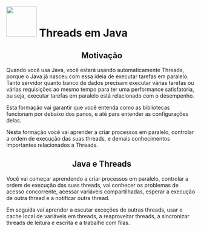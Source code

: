 <h1>
  <img src="https://kinsta.com/pt/wp-content/uploads/sites/3/2017/07/wordpress-code-generator.png" height="80" width="80">
  Threads em Java
  </br>
</h1>


<h2 align="center">
  Motivação
</h2>

Quando você usa Java, você estará usando automaticamente Threads, porque o Java já nasceu com essa ideia de executar tarefas em paralelo. Tanto servidor quanto banco de dados precisam executar várias tarefas ou várias requisições ao mesmo tempo para ter uma performance satisfatória, ou seja, executar tarefas em paralelo está relacionado com o desempenho.

Esta formação vai garantir que você entenda como as bibliotecas funcionam por debaixo dos panos, e até para entender as configurações delas.

Nesta formação você vai aprender a criar processos em paralelo, controlar a ordem de execução das suas threads, e demais conhecimentos importantes relacionados a Threads.

<h2 align="center">
  Java e Threads
</h2>

Você vai começar aprendendo a criar processos em paralelo, controlar a ordem de execução das suas threads, vai conhecer os problemas de acesso concorrente, acessar variáveis compartilhadas, esperar a execução de outra thread e a notificar outra thread.

Em seguida vai aprender a escutar exceções de outras threads, usar o cache local de variáveis em threads, a reaproveitar threads, a sincronizar threads de leitura e escrita e a trabalhe com filas.
